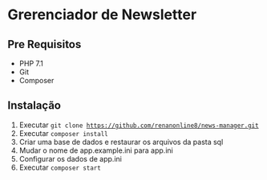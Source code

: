 # Grerenciador de Newsletter

## Pre Requisitos
- PHP 7.1
- Git
- Composer

## Instalação
1. Executar <code>git clone https://github.com/renanonline8/news-manager.git</code>
2. Executar <code>composer install</code>
3. Criar uma base de dados e restaurar os arquivos da pasta sql
4. Mudar o nome de app.example.ini para app.ini
5. Configurar os dados de app.ini
6. Executar <code>composer start</code>